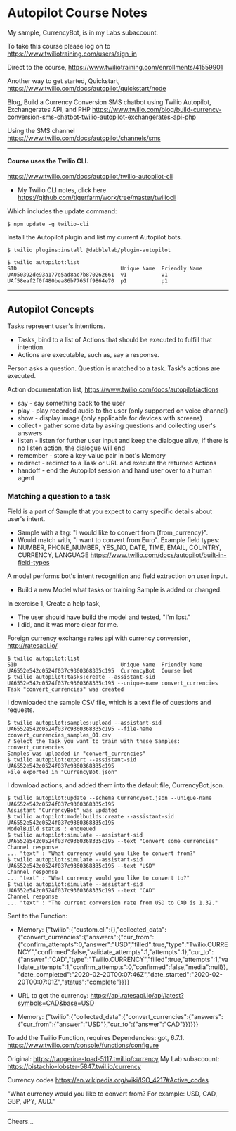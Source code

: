 # Autopilot Course Notes

My sample, CurrencyBot, is in my Labs subaccount.

To take this course please log on to https://www.twiliotraining.com/users/sign_in

Direct to the course,
https://www.twiliotraining.com/enrollments/41559901

Another way to get started, Quickstart,
https://www.twilio.com/docs/autopilot/quickstart/node

Blog, Build a Currency Conversion SMS chatbot using Twilio Autopilot, Exchangerates API, and PHP
https://www.twilio.com/blog/build-currency-conversion-sms-chatbot-twilio-autopilot-exchangerates-api-php

Using the SMS channel
https://www.twilio.com/docs/autopilot/channels/sms

--------------------------------------------------------------------------------
#### Course uses the Twilio CLI.

https://www.twilio.com/docs/autopilot/twilio-autopilot-cli

+ My Twilio CLI notes, click here
https://github.com/tigerfarm/work/tree/master/twiliocli

Which includes the update command:
````
$ npm update -g twilio-cli
````
Install the Autopilot plugin and list my current Autopilot bots.
````
$ twilio plugins:install @dabblelab/plugin-autopilot

$ twilio autopilot:list
SID                                 Unique Name  Friendly Name
UA050392de93a177e5ad8ac7b870262661  v1           v1           
UAf58eaf2f0f480bea86b7765ff9864e70  p1           p1
````

--------------------------------------------------------------------------------
## Autopilot Concepts

Tasks represent user's intentions.
+ Tasks, bind to a list of Actions that should be executed to fulfill that intention.
+ Actions are executable, such as, say a response.

Person asks a question.
Question is matched to a task.
Task's actions are executed.

Action documentation list,
https://www.twilio.com/docs/autopilot/actions
+ say - say something back to the user
+ play - play recorded audio to the user (only supported on voice channel)
+ show - display image (only applicable for devices with screens)
+ collect - gather some data by asking questions and collecting user's answers
+ listen - listen for further user input and keep the dialogue alive, if there is no listen action, the dialogue will end
+ remember - store a key-value pair in bot's Memory
+ redirect - redirect to a Task or URL and execute the returned Actions
+ handoff - end the Autopilot session and hand user over to a human agent

### Matching a question to a task

Field is a part of Sample that you expect to carry specific details about user's intent.
+ Sample with a tag: "I would like to convert from {from_currency}".
+ Would match with, "I want to convert from Euro".
Example field types:
+ NUMBER, PHONE_NUMBER, YES_NO, DATE, TIME, EMAIL, COUNTRY, CURRENCY, LANGUAGE
https://www.twilio.com/docs/autopilot/built-in-field-types

A model performs bot's intent recognition and field extraction on user input.
+ Build a new Model what tasks or training Sample is added or changed.

In exercise 1, Create a help task,
+ The user should have build the model and tested, "I'm lost."
+ I did, and it was more clear for me.

Foreign currency exchange rates api with currency conversion,
http://ratesapi.io/
````
$ twilio autopilot:list
SID                                 Unique Name  Friendly Name
UA6552e542c0524f037c9360368335c195  CurrencyBot  Course bot 
$ twilio autopilot:tasks:create --assistant-sid UA6552e542c0524f037c9360368335c195 --unique-name convert_currencies
Task "convert_currencies" was created
````
I downloaded the sample CSV file, which is a text file of questions and requests.
````
$ twilio autopilot:samples:upload --assistant-sid UA6552e542c0524f037c9360368335c195 --file-name convert_currencies_samples_01.csv
? Select the Task you want to train with these Samples:  convert_currencies
Samples was uploaded in "convert_currencies"
$ twilio autopilot:export --assistant-sid UA6552e542c0524f037c9360368335c195 
File exported in "CurrencyBot.json"
````
I download actions, and added them into the default file,  CurrencyBot.json.
````
$ twilio autopilot:update --schema CurrencyBot.json --unique-name UA6552e542c0524f037c9360368335c195
Assistant "CurrencyBot" was updated
$ twilio autopilot:modelbuilds:create --assistant-sid UA6552e542c0524f037c9360368335c195
ModelBuild status : enqueued
$ twilio autopilot:simulate --assistant-sid UA6552e542c0524f037c9360368335c195 --text "Convert some currencies"
Channel response
... "text" : "What currency would you like to convert from?"
$ twilio autopilot:simulate --assistant-sid UA6552e542c0524f037c9360368335c195 --text "USD"
Channel response
... "text" : "What currency would you like to convert to?"
$ twilio autopilot:simulate --assistant-sid UA6552e542c0524f037c9360368335c195 --text "CAD"
Channel response
... "text" : "The current conversion rate from USD to CAD is 1.32."
````
Sent to the Function:
+ Memory: {"twilio":{"custom.cli":{},"collected_data":{"convert_currencies":{"answers":{"cur_from":{"confirm_attempts":0,"answer":"USD","filled":true,"type":"Twilio.CURRENCY","confirmed":false,"validate_attempts":1,"attempts":1},"cur_to":{"answer":"CAD","type":"Twilio.CURRENCY","filled":true,"attempts":1,"validate_attempts":1,"confirm_attempts":0,"confirmed":false,"media":null}},"date_completed":"2020-02-20T00:07:46Z","date_started":"2020-02-20T00:07:01Z","status":"complete"}}}}
+ URL to get the currency:
https://api.ratesapi.io/api/latest?symbols=CAD&base=USD

+ Memory: {"twilio":{"collected_data":{"convert_currencies":{"answers":{"cur_from":{"answer":"USD"},"cur_to":{"answer":"CAD"}}}}}}

To add the Twilio Function, requires Dependencies: got, 6.7.1.
https://www.twilio.com/console/functions/configure

Original: https://tangerine-toad-5117.twil.io/currency
My Lab subaccount: https://pistachio-lobster-5847.twil.io/currency

Currency codes
https://en.wikipedia.org/wiki/ISO_4217#Active_codes

"What currency would you like to convert from? For example: USD, CAD, GBP, JPY, AUD."

--------------------------------------------------------------------------------
Cheers...
